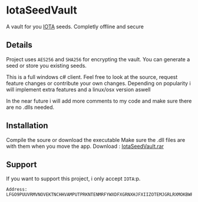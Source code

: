 # IotaSeedVault
A vault for you [IOTA](https://iotatoken.com/) seeds. Completly offline and secure 

## Details
Project uses ``AES256`` and ``SHA256`` for encrypting the vault. You can generate a seed or store you existing seeds.

This is a full windows c# client. Feel free to look at the source, request feature changes or contribute your own changes.
Depending on popularity i will implement extra features and a linux/osx version aswell 

In the near future i will add more comments to my code and make sure there are no .dlls needed.

## Installation
Compile the soure or download the executable
Make sure the .dll files are with them when you move the app.
Download : [IotaSeedVault.rar](https://github.com/jonassix/IotaSeedVault/raw/master/IotaSeedVault/bin/Release/IotaSeedVault.rar)

## Support
If you want to support this project, i only accept ``IOTA``:p.
```
Address: LFGO9PUUVRMVNOVEKTNCHHVAMPUTPRKNTENMRFYWXDFXGRNXHJFXIIZOTEMJGRLRXMOKBWPQJMCHQQRKKORRWJOPKD
```

